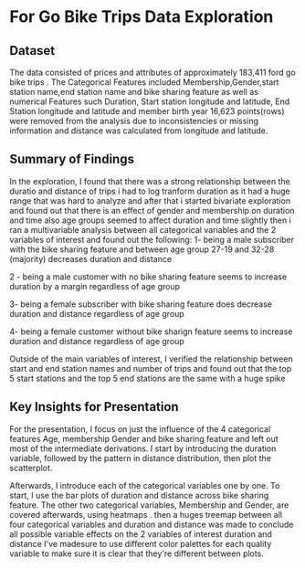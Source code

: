 # For Go Bike Trips Data Exploration

## Dataset

The data consisted of prices and attributes of approximately 183,411 ford go bike trips .
The Categorical Features included Membership,Gender,start station name,end station name
and bike sharing feature as well as numerical Features such Duration, Start station longitude
and latitude, End Station longitude and latitude and member birth year 16,623 points(rows)
were removed from the analysis due to inconsistencies or missing information and distance was 
calculated from longitude and latitude.


## Summary of Findings

In the exploration, I found that there was a strong relationship between the
duratio and distance of trips i had to log tranform duration as it had a huge range 
that was hard to analyze and after that i started bivariate exploration and found out 
that there is an effect of gender and membership on duration and time also age groups seemed
to affect duration and time slightly then i ran a  multivariable analysis between all categorical 
variables and the 2 variables of interest and found out the following:
1- being a male subscriber with the bike sharing feature and between age group 27-19 and 32-28 
(majority) decreases duration and distance

2 - being a male customer with no bike sharing feature seems to increase duration by a margin regardless of age group

3- being a female subscriber with bike sharing feature does decrease duration and distance regardless of age group

4- being a female customer without bike sharign feature seems to increase duration and distance regardless of age group

Outside of the main variables of interest, I verified the relationship between
start and end station names and number of trips and found out that the top 5 start stations and
the top 5 end stations are the same with a huge spike 



## Key Insights for Presentation

For the presentation, I focus on just the influence of the 4 categorical features Age, membership
Gender and bike sharing feature and left out most of the intermediate derivations. I start by introducing the
duration variable, followed by the pattern in distance distribution, then plot the
scatterplot.

Afterwards, I introduce each of the categorical variables one by one. To start,
I use the bar plots of duration and distance across bike sharing feature. The other two categorical
variables, Membership and Gender, are covered afterwards, using heatmaps .
then a huges treemap between all four categorical variables and duration and distance was made to conclude
all possible variable effects on the 2 variables of interest duration and distance
I've madesure to use different color palettes for each quality variable to make sure it
is clear that they're different between plots.
